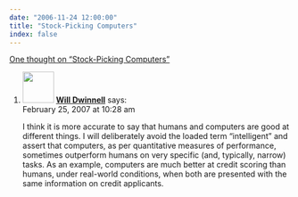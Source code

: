 ```yaml
---
date: "2006-11-24 12:00:00"
title: "Stock-Picking Computers"
index: false
---
```


[One thought on &ldquo;Stock-Picking Computers&rdquo;](/lemire/blog/2006/11-24-stock-picking-computers)

<ol class="comment-list">
<li id="comment-49206" class="comment even thread-even depth-1">
<div class="comment-author vcard">
<img alt src="https://secure.gravatar.com/avatar/a4aad8b5b37f3e6e83eb1fcfefb135ba?s=56&#038;d=mm&#038;r=g" srcset="https://secure.gravatar.com/avatar/a4aad8b5b37f3e6e83eb1fcfefb135ba?s=112&#038;d=mm&#038;r=g 2x" class="avatar avatar-56 photo" height="56" width="56" decoding="async" /> <b class="fn"><a href="https://matlabdatamining.blogspot.com/" class="url" rel="ugc external nofollow">Will Dwinnell</a></b> <span class="says">says:</span> </div>
<div class="comment-metadata"><time datetime="2007-02-25T10:28:35+00:00">February 25, 2007 at 10:28 am</time></a> </div>
<div class="comment-content">
<p>I think it is more accurate to say that humans and computers are good at different things. I will deliberately avoid the loaded term &ldquo;intelligent&rdquo; and assert that computers, as per quantitative measures of performance, sometimes outperform humans on very specific (and, typically, narrow) tasks. As an example, computers are much better at credit scoring than humans, under real-world conditions, when both are presented with the same information on credit applicants.</p>
</div>
</li>
</ol>
